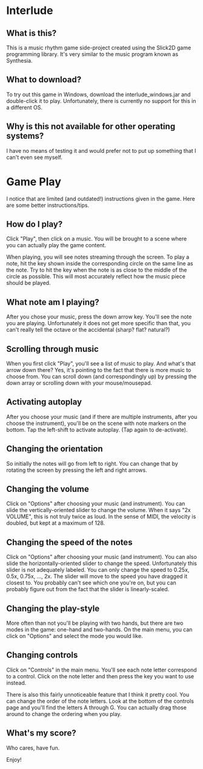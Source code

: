 Interlude
=========

What is this?
-------------

This is a music rhythm game side-project created using the Slick2D game programming library. It's very similar to the music program known as Synthesia.

What to download?
-----------------

To try out this game in Windows, download the interlude_windows.jar and double-click it to play. Unfortunately, there is currently no support for this in a different OS.

Why is this not available for other operating systems?
------------------------------------------------------

I have no means of testing it and would prefer not to put up something that I can't even see myself.

Game Play
=========

I notice that are limited (and outdated!) instructions given in the game. Here are some better instructions/tips.

How do I play?
-------------------------

Click "Play", then click on a music. You will be brought to a scene where you can actually play the game content.

When playing, you will see notes streaming through the screen. To play a note, hit the key shown inside the corresponding circle on the same line as the note. Try to hit the key when the note is as close to the middle of the circle as possible. This will most accurately reflect how the music piece should be played.

What note am I playing?
-----------------------

After you chose your music, press the down arrow key. You'll see the note you are playing. Unfortunately it does not get more specific than that, you can't really tell the octave or the accidental (sharp? flat? natural?)

Scrolling through music
-----------------------

When you first click "Play", you'll see a list of music to play. And what's that arrow down there? Yes, it's pointing to the fact that there is more music to choose from. You can scroll down (and correspondingly up) by pressing the down array or scrolling down with your mouse/mousepad.

Activating autoplay
-------------------

After you choose your music (and if there are multiple instruments, after you choose the instrument), you'll be on the scene with note markers on the bottom. Tap the left-shift to activate autoplay. (Tap again to de-activate).

Changing the orientation
------------------------

So initially the notes will go from left to right. You can change that by rotating the screen by pressing the left and right arrows.

Changing the volume
-------------------

Click on "Options" after choosing your music (and instrument). You can slide the vertically-oriented slider to change the volume. When it says "2x VOLUME", this is not truly twice as loud. In the sense of MIDI, the velocity is doubled, but kept at a maximum of 128.

Changing the speed of the notes
-------------------------------

Click on "Options" after choosing your music (and instrument). You can also slide the horizontally-oriented slider to change the speed. Unfortunately this slider is not adequately labeled. You can only change the speed to 0.25x, 0.5x, 0.75x, ..., 2x. The slider will move to the speed you have dragged it closest to. You probably can't see which one you're on, but you can probably figure out from the fact that the slider is linearly-scaled.

Changing the play-style
-----------------------

More often than not you'll be playing with two hands, but there are two modes in the game: one-hand and two-hands. On the main menu, you can click on "Options" and select the mode you would like.

Changing controls
-----------------

Click on "Controls" in the main menu. You'll see each note letter correspond to a control. Click on the note letter and then press the key you want to use instead.

There is also this fairly unnoticeable feature that I think it pretty cool. You can change the order of the note letters. Look at the bottom of the controls page and you'll find the letters A through G. You can actually drag those around to change the ordering when you play.

What's my score?
----------------

Who cares, have fun.

Enjoy!
